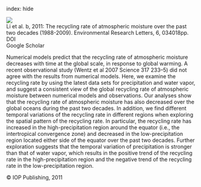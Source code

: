 index: hide

<div class="Citation">
    <div class="Citation-thumb CitationThumb-linked"  data-href="https://doi.org/10.1088/1748-9326/6/3/034018">
      <img src="https://static.claimspace.cloud/climate-study-static/refs/thumbs/12/Li_et_al_2011b-thumb.png" />
    </div>

  <div class="Citation-body">
    <div class="Citation-text">Li et al. b, 2011: The recycling rate of atmospheric moisture over the past two decades (1988-2009). <span class="Article-journal">Environmental Research Letters, </span><span class="Article-volume">6, </span>034018pp.</div>
    <div class="Citation-links">
      <div class="CitationLink" data-href="https://doi.org/10.1088/1748-9326/6/3/034018">
        <div class="CitationLink-icon CitationLink-Doi"></div>
        <div class="CitationLink-text">DOI</div>
      </div>
      <div class="CitationLink" data-href="https://scholar.google.com/scholar?q=10.1088/1748-9326/6/3/034018">
        <div class="CitationLink-icon CitationLink-Scholar"></div>
        <div class="CitationLink-text">Google Scholar</div>
      </div>
    </div>
  </div>
</div>

Numerical models predict that the recycling rate of atmospheric moisture decreases with time at the global scale, in response to global warming. A recent observational study (Wentz et al 2007 Science 317 233–5) did not agree with the results from numerical models. Here, we examine the recycling rate by using the latest data sets for precipitation and water vapor, and suggest a consistent view of the global recycling rate of atmospheric moisture between numerical models and observations. Our analyses show that the recycling rate of atmospheric moisture has also decreased over the global oceans during the past two decades. In addition, we find different temporal variations of the recycling rate in different regions when exploring the spatial pattern of the recycling rate. In particular, the recycling rate has increased in the high-precipitation region around the equator (i.e., the intertropical convergence zone) and decreased in the low-precipitation region located either side of the equator over the past two decades. Further exploration suggests that the temporal variation of precipitation is stronger than that of water vapor, which results in the positive trend of the recycling rate in the high-precipitation region and the negative trend of the recycling rate in the low-precipitation region.

<div class="Citation-copy">
&copy; IOP Publishing, 2011
</div>